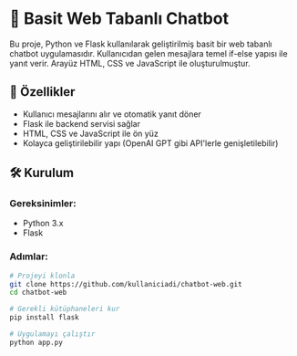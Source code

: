 # 🧠 Basit Web Tabanlı Chatbot

Bu proje, Python ve Flask kullanılarak geliştirilmiş basit bir web tabanlı chatbot uygulamasıdır. Kullanıcıdan gelen mesajlara temel if-else yapısı ile yanıt verir. Arayüz HTML, CSS ve JavaScript ile oluşturulmuştur.

## 🚀 Özellikler

- Kullanıcı mesajlarını alır ve otomatik yanıt döner
- Flask ile backend servisi sağlar
- HTML, CSS ve JavaScript ile ön yüz
- Kolayca geliştirilebilir yapı (OpenAI GPT gibi API'lerle genişletilebilir)

## 🛠️ Kurulum

### Gereksinimler:
- Python 3.x
- Flask

### Adımlar:

```bash
# Projeyi klonla
git clone https://github.com/kullaniciadi/chatbot-web.git
cd chatbot-web

# Gerekli kütüphaneleri kur
pip install flask

# Uygulamayı çalıştır
python app.py
